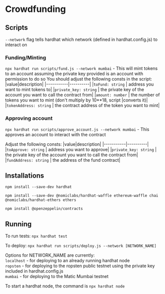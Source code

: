 # Crowdfunding

## Scripts
`--network` flag tells hardhat which network (defined in hardhat.config.js) to interact on

### Funding/Minting

`npx hardhat run scripts/fund.js --network mumbai` - This will mint tokens to an account assuming the private key provided is an account with permission to do so
You should adjust the following consts in the script: 
|value|description|
|-----------|----------|
|`toFund: string` | address you want to mint tokens to|
|`private_key: string` | the private key of the account you want to call the contract from|
|`amount: number` | the number of tokens you want to mint (don't multiply by 10**18, script |converts it)|
|`tokenAddress: string` | the contract address of the token you want to mint|



### Approving account
`npx hardhat run scripts/approve_account.js --network mumbai` - This approves an account to interact with the contract 

Adjust the following consts:
|value|description|
|-----------|----------|
|`toApprove: string` | address you want to approve|
|`private_key: string` | the private key of the account you want to call the contract from|
|`fundAddress: string` | the address of the fund contract|



## Installations
`npm install --save-dev hardhat`  
  
`npm install --save-dev @nomiclabs/hardhat-waffle ethereum-waffle chai @nomiclabs/hardhat-ethers ethers`
  
`npm install @openzeppelin/contracts`

## Running
To run tests:
`npx hardhat test`

To deploy:
`npx hardhat run scripts/deploy.js --network [NETWORK_NAME]`

Options for NETWORK_NAME are currently:  
`localhost` - for deploying to an already running hardhat node  
`ropsten` - for deploying to the ropsten public testnet using the private key included in hardhat.config.js  
`mumbai` - for deploying to the Matic Mumbai testnet


To start a hardhat node, the command is `npx hardhat node`  



